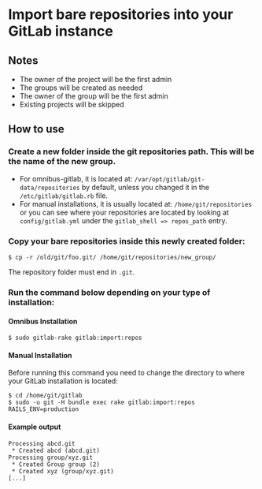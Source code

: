 # Import bare repositories into your GitLab instance

## Notes

- The owner of the project will be the first admin
- The groups will be created as needed
- The owner of the group will be the first admin
- Existing projects will be skipped

## How to use

### Create a new folder inside the git repositories path. This will be the name of the new group.

- For omnibus-gitlab, it is located at: `/var/opt/gitlab/git-data/repositories` by default, unless you changed
it in the `/etc/gitlab/gitlab.rb` file.
- For manual installations, it is usually located at: `/home/git/repositories` or you can see where
your repositories are located by looking at `config/gitlab.yml` under the `gitlab_shell => repos_path` entry.

### Copy your bare repositories inside this newly created folder:

```
$ cp -r /old/git/foo.git/ /home/git/repositories/new_group/
```

The repository folder must end in `.git`.

### Run the command below depending on your type of installation:

#### Omnibus Installation

```
$ sudo gitlab-rake gitlab:import:repos
```

#### Manual Installation

Before running this command you need to change the directory to where your GitLab installation is located:

```
$ cd /home/git/gitlab
$ sudo -u git -H bundle exec rake gitlab:import:repos RAILS_ENV=production
```

#### Example output

```
Processing abcd.git
 * Created abcd (abcd.git)
Processing group/xyz.git
 * Created Group group (2)
 * Created xyz (group/xyz.git)
[...]
```
